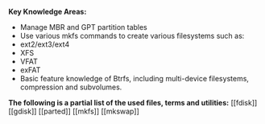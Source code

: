 **Key Knowledge Areas:**

- Manage MBR and GPT partition tables
- Use various mkfs commands to create various filesystems such as:
 - ext2/ext3/ext4
 - XFS
 - VFAT
 - exFAT
- Basic feature knowledge of Btrfs, including multi-device filesystems, compression and subvolumes.

**The following is a partial list of the used files, terms and utilities:**
[[fdisk]]
[[gdisk]]
[[parted]]
[[mkfs]]
[[mkswap]]

